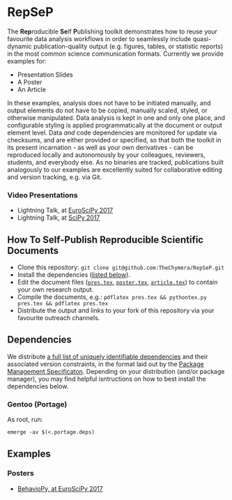 # RepSeP

The **Rep**roducible **Se**lf **P**ublishing toolkit demonstrates how to reuse your favourite data analysis workflows in order to seamlessly include quasi-dynamic publication-quality output (e.g. figures, tables, or statistic reports) in the most common science communication formats. Currently we provide examples for:

* Presentation Slides
* A Poster
* An Article

In these examples, analysis does not have to be initiated manually, and output elements do not have to be copied, manually scaled, styled, or otherwise manipulated.
Data analysis is kept in one and only one place, and configurable styling is applied programmatically at the document or output element level.
Data *and* code dependencies are monitored for update via checksums, and are either provided or specified, so that both the toolkit in its present incarnation - as well as your own derivatives - can be reproduced locally and autonomously by your colleagues, reviewers, students, and everybody else. 
As no binaries are tracked, publications built analogously to our examples are excellently suited for collaborative editing and version tracking, e.g. via Git. 

### Video Presentations

* Lightning Talk, at [EuroSciPy 2017](https://www.youtube.com/watch?v=bu9_338Q7rU)
* Lightning Talk, at [SciPy 2017](https://www.youtube.com/watch?v=8AD4mtXJhpE)

## How To Self-Publish Reproducible Scientific Documents

* Clone this repository: `git clone git@github.com:TheChymera/RepSeP.git`
* Install the dependencies ([listed below](#dependencies)).
* Edit the document files ([`pres.tex`](pres.tex), [`poster.tex`](poster.tex), [`article.tex`](article.tex)) to contain your own research output.
* Compile the documents, e.g.: `pdflatex pres.tex && pythontex.py pres.tex && pdflatex pres.tex`
* Distribute the output and links to your fork of this repository via your favourite outreach channels.

## Dependencies

We distribute [a full list of uniquely identifiable dependencies](.portage.deps) and their associated version constraints, in the format laid out by the [Package Management Specificaton](https://dev.gentoo.org/~ulm/pms/head/pms.html#x1-190003.1.2).
Depending on your distribution (and/or package manager), you may find helpful isntructions on how to best install the dependencies below.

### Gentoo (Portage)

As root, run:

```
emerge -av $(<.portage.deps)
```

## Examples

### Posters

* [BehavioPy, at EuroSciPy 2017](https://bitbucket.org/TheChymera/behaviopy_repsep/)
